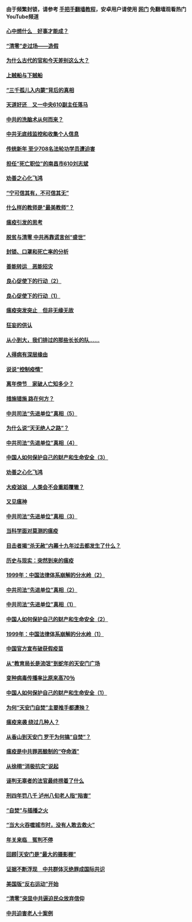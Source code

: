 #### 由于频繁封锁，请参考 [手把手翻墙教程](https://github.com/gfw-breaker/guides/wiki/)，安卓用户请使用 [网门](https://github.com/gfw-breaker/nogfw/blob/master/dl.md?t=03201800) 免翻墙观看热门YouTube频道 

#### [心中想什么　好事才能成？](../pages/19/422318.md?t=03201800) 

#### [“清零”走过场——造假](../pages/19/422306.md?t=03201800) 

#### [为什么古代的官和今天差别这么大？](../pages/19/422228.md?t=03201800) 

#### [上贼船与下贼船](../pages/19/422276.md?t=03201800) 

#### [“三千孤儿入内蒙”背后的真相](../pages/19/422229.md?t=03201800) 

#### [天道好还　又一中央610副主任落马](../pages/19/422155.md?t=03201800) 

#### [中共的洗脑术从何而来？](../pages/19/422154.md?t=03201800) 

#### [中共无底线监控和收集个人信息](../pages/19/422039.md?t=03201800) 

#### [传统新年 至少708名法轮功学员遭迫害](../pages/19/421946.md?t=03201800) 

#### [担任“死亡职位”的南昌市610刘志斌](../pages/19/421957.md?t=03201800) 

#### [劝善之心化飞鸿](../pages/19/421164.md?t=03201800) 

#### [“宁可信其有，不可信其无”](../pages/19/421691.md?t=03201800) 

#### [什么样的教师是“最美教师”？](../pages/19/421755.md?t=03201800) 

#### [瘟疫引发的思考](../pages/19/421594.md?t=03201800) 

#### [脱贫与清零 中共再靠谎言创“盛世”](../pages/19/421590.md?t=03201800) 

#### [封锁、口罩和死亡率的分析](../pages/19/421495.md?t=03201800) 

#### [善能转运　恶能招灾](../pages/19/421334.md?t=03201800) 

#### [良心促使下的行动（2）](../pages/19/421361.md?t=03201800) 

#### [良心促使下的行动（1）](../pages/19/421302.md?t=03201800) 

#### [瘟疫突发突止　但非无缘无故](../pages/19/421281.md?t=03201800) 

#### [狂妄的供认](../pages/19/421199.md?t=03201800) 

#### [从小到大，我们排过的那些长长的队……](../pages/19/421243.md?t=03201800) 

#### [人得病有深层缘由](../pages/19/420864.md?t=03201800) 

#### [说说“控制疫情”](../pages/19/420831.md?t=03201800) 

#### [离年傍节　家破人亡知多少？](../pages/19/420563.md?t=03201800) 

#### [措施错施  路在何方？](../pages/19/420076.md?t=03201800) 

#### [中共司法“先进单位”真相（5）](../pages/19/419453.md?t=03201800) 

#### [为什么说“天无绝人之路”？](../pages/19/419618.md?t=03201800) 

#### [中共司法“先进单位”真相（4）](../pages/19/419452.md?t=03201800) 

#### [中国人如何保护自己的财产和生命安全（3）](../pages/19/419405.md?t=03201800) 

#### [劝善之心化飞鸿](../pages/19/418758.md?t=03201800) 

#### [大疫汹汹　人类会不会重蹈覆辙？](../pages/19/419691.md?t=03201800) 

#### [又见瘟神](../pages/19/419225.md?t=03201800) 

#### [中共司法“先进单位”真相（3）](../pages/19/419451.md?t=03201800) 

#### [当科学面对莫测的瘟疫](../pages/19/419625.md?t=03201800) 

#### [目击者揭“杀无赦”内幕十九年过去都发生了什么？](../pages/19/419617.md?t=03201800) 

#### [历史与现实：突然到来的瘟疫](../pages/19/419619.md?t=03201800) 

#### [1999年：中国法律体系崩解的分水岭（2）](../pages/19/419455.md?t=03201800) 

#### [中共司法“先进单位”真相（2）](../pages/19/419450.md?t=03201800) 

#### [中共司法“先进单位”真相（1）](../pages/19/419449.md?t=03201800) 

#### [中国人如何保护自己的财产和生命安全（2）](../pages/19/419404.md?t=03201800) 

#### [1999年：中国法律体系崩解的分水岭（1）](../pages/19/419454.md?t=03201800) 

#### [中国官方宣布破获假疫苗](../pages/19/419504.md?t=03201800) 

#### [从“教育局长是流氓”到蛇年的天安门广场](../pages/19/419470.md?t=03201800) 

#### [变种病毒传播率比原来高70％](../pages/19/419456.md?t=03201800) 

#### [中国人如何保护自己的财产和生命安全（1）](../pages/19/419403.md?t=03201800) 

#### [为何“天安门自焚”主要推手都遭殃？](../pages/19/419348.md?t=03201800) 

#### [瘟疫来袭 绕过几种人？](../pages/19/419349.md?t=03201800) 

#### [从香山到天安门 罗干为何搞“自焚”？](../pages/19/419270.md?t=03201800) 

#### [瘟疫是中共罪恶酿制的“夺命酒”](../pages/19/419223.md?t=03201800) 

#### [从徐栩“消极抗灾”说起](../pages/19/419224.md?t=03201800) 

#### [诬判无辜者的法官最终捞着了什么](../pages/19/419268.md?t=03201800) 

#### [刑四年罚八千 泸州八旬老人指“陷害”](../pages/19/419232.md?t=03201800) 

#### [“自焚”与插播之火](../pages/19/419226.md?t=03201800) 

#### [“当大火吞噬城市时，没有人敢去救火”](../pages/19/419077.md?t=03201800) 

#### [年关来临　冤判不停](../pages/19/419093.md?t=03201800) 

#### [回顾|天安门是“最大的摄影棚”](../pages/19/380866.md?t=03201800) 

#### [证据不断浮现　中共群体灭绝罪成国际共识](../pages/19/419031.md?t=03201800) 

#### [美国版“反右运动”开始](../pages/19/419030.md?t=03201800) 

#### [“清零”突显中共逼迫民众放弃信仰](../pages/19/418995.md?t=03201800) 

#### [中共迫害老人十案例](../pages/19/418831.md?t=03201800) 

